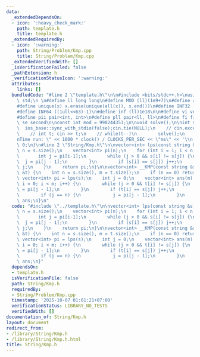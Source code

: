 ```yaml
---
data:
  _extendedDependsOn:
  - icon: ':heavy_check_mark:'
    path: template.h
    title: template.h
  _extendedRequiredBy:
  - icon: ':warning:'
    path: String/Problem/Kmp.cpp
    title: String/Problem/Kmp.cpp
  _extendedVerifiedWith: []
  _isVerificationFailed: false
  _pathExtension: h
  _verificationStatusIcon: ':warning:'
  attributes:
    links: []
  bundledCode: "#line 2 \"template.h\"\n\n#include <bits/stdc++.h>\nusing namespace\
    \ std;\n \n#define ll long long\n#define MOD (ll)(1e9+7)\n#define all(x) (x).begin(),(x).end()\n\
    #define unique(x) x.erase(unique(all(x)), x.end())\n#define INF32 ((1ull<<31)-1)\n\
    #define INF64 ((1ull<<63)-1)\n#define inf (ll)1e18\n\n#define vi vector<int>\n\
    #define pii pair<int, int>\n#define pll pair<ll, ll>\n#define fi first\n#define\
    \ se second\n\nconst int mod = 998244353;\n\nvoid solve();\n\nint main(){\n  \
    \  ios_base::sync_with_stdio(false);cin.tie(NULL);\n    // cin.exceptions(cin.failbit);\n\
    \    // int t; cin >> t;\n    // while(t--)\n        solve();\n    cerr << \"\\\
    nTime run: \" << 1000 * clock() / CLOCKS_PER_SEC << \"ms\" << '\\n';\n    return\
    \ 0;\n}\n#line 2 \"String/Kmp.h\"\n\nvector<int> lps(const string &s) {\n    int\
    \ n = s.size();\n    vector<int> pi(n);\n    for (int i = 1; i < n; i++) {\n \
    \       int j = pi[i-1];\n        while (j > 0 && s[i] != s[j]) {\n          \
    \  j = pi[j - 1];\n        }\n        if (s[i] == s[j]) j++;\n        pi[i] =\
    \ j;\n    }\n    return pi;\n}\n\nvector<int> __KMP(const string &s, const string\
    \ &t) {\n    int n = s.size(), m = t.size();\n    if (n == 0) return {};\n   \
    \ vector<int> pi = lps(s);\n    int j = 0;\n    vector<int> ans(m);\n    for (int\
    \ i = 0; i < m; i++) {\n        while (j > 0 && t[i] != s[j]) {\n            j\
    \ = pi[j - 1];\n        }\n        if (t[i] == s[j]) j++;\n        ans[i] = j;\n\
    \        if (j == n) {\n            j = pi[j - 1];\n        }\n    }\n    return\
    \ ans;\n}\n"
  code: "#include \"../template.h\"\n\nvector<int> lps(const string &s) {\n    int\
    \ n = s.size();\n    vector<int> pi(n);\n    for (int i = 1; i < n; i++) {\n \
    \       int j = pi[i-1];\n        while (j > 0 && s[i] != s[j]) {\n          \
    \  j = pi[j - 1];\n        }\n        if (s[i] == s[j]) j++;\n        pi[i] =\
    \ j;\n    }\n    return pi;\n}\n\nvector<int> __KMP(const string &s, const string\
    \ &t) {\n    int n = s.size(), m = t.size();\n    if (n == 0) return {};\n   \
    \ vector<int> pi = lps(s);\n    int j = 0;\n    vector<int> ans(m);\n    for (int\
    \ i = 0; i < m; i++) {\n        while (j > 0 && t[i] != s[j]) {\n            j\
    \ = pi[j - 1];\n        }\n        if (t[i] == s[j]) j++;\n        ans[i] = j;\n\
    \        if (j == n) {\n            j = pi[j - 1];\n        }\n    }\n    return\
    \ ans;\n}"
  dependsOn:
  - template.h
  isVerificationFile: false
  path: String/Kmp.h
  requiredBy:
  - String/Problem/Kmp.cpp
  timestamp: '2025-10-07 01:01:21+07:00'
  verificationStatus: LIBRARY_NO_TESTS
  verifiedWith: []
documentation_of: String/Kmp.h
layout: document
redirect_from:
- /library/String/Kmp.h
- /library/String/Kmp.h.html
title: String/Kmp.h
---
```

